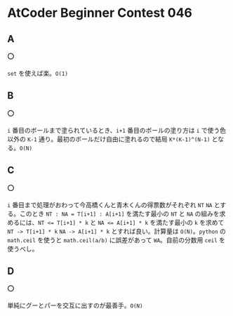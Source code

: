 # AtCoder Beginner Contest 046

## A

:o:

`set` を使えば楽。`O(1)`

## B

:o:

`i` 番目のボールまで塗られているとき、`i+1` 番目のボールの塗り方は `i` で使う色以外の `K-1` 通り。最初のボールだけ自由に塗れるので結局 `K*(K-1)^(N-1)` となる。`O(N)`

## C

:o:

`i` 番目まで処理がおわって今高橋くんと青木くんの得票数がそれぞれ `NT` `NA` とする。このとき `NT : NA = T[i+1] : A[i+1]` を満たす最小の `NT` と `NA` の組みを求めるには、`NT <= T[i+1] * k` と `NA <= A[i+1] * k` を満たす最小の `k` を求めて `NT -> T[i+1] * k` `NA -> A[i+1] * k` とすれば良い。計算量は `O(N)`。`python` の `math.ceil` を使うと `math.ceil(a/b)` に誤差があって `WA`。自前の分数用 `ceil` を使うべし。

## D

:o:

単純にグーとパーを交互に出すのが最善手。`O(N)`
